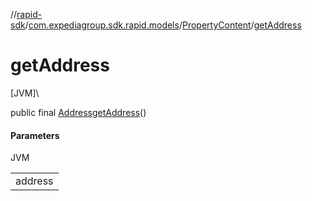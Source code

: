 //[rapid-sdk](../../../index.md)/[com.expediagroup.sdk.rapid.models](../index.md)/[PropertyContent](index.md)/[getAddress](get-address.md)

# getAddress

[JVM]\

public final [Address](../-address/index.md)[getAddress](get-address.md)()

#### Parameters

JVM

| |
|---|
| address |
